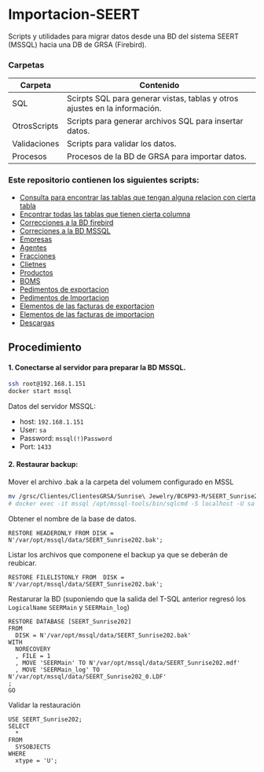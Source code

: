 # Importacion-SEERT
Scripts y utilidades para migrar datos desde una BD del sistema SEERT (MSSQL) hacia una DB de GRSA (Firebird).

### Carpetas
|Carpeta|Contenido|
|-------|---------|
|SQL|Scirpts SQL para generar vistas, tablas y otros ajustes en la información.|
|OtrosScripts|Scripts para generar archivos SQL para insertar datos.|
|Validaciones|Scripts para validar los datos.|
|Procesos|Procesos de la BD de GRSA para importar datos.|

### Este repositorio contienen los siguientes scripts:
- [Consulta para encontrar las tablas que tengan alguna relacion con cierta tabla](SQL/Tablas-Relaciones.sql)
- [Encontrar todas las tablas que tienen cierta columna](SQL/Find-Tables-By-Row-Name.sql)
- [Correcciones a la BD firebird](SQL/Fix_Firebird.sql)
- [Correciones a la BD MSSQL](SQL/fixes.sql)
- [Empresas](SQL/Empresas-View.sql)
- [Agentes](SQL/View-Agentes.sql)
- [Fracciones](SQL/Vista-Fracciones.sql)
- [Clietnes](SQL/Vista-Clientes.sql)
- [Productos](SQL/Vista-Productos.sql)
- [BOMS](SQL/Vista-BOM.sql)
- [Pedimentos de exportacion](SQL/PedimentosEXP.sql)
- [Pedimentos de Importacion](SQL/PedimentosIMP.sql)
- [Elementos de las facturas de exportacion](SQL/Tabla_ElemFactExp.sql)
- [Elementos de las facturas de importacion](SQL/Tabla-ElemFactImp.sql)
- [Descargas](SQL/Vista-Descargas.sql)

## Procedimiento
#### 1. Conectarse al servidor para preparar la BD MSSQL.
  ```bash
  ssh root@192.168.1.151
  docker start mssql
  ```
  Datos del servidor MSSQL:
  - host: `192.168.1.151`
  - User: `sa`
  - Password: `mssql(!)Password`
  - Port: `1433`
#### 2. Restaurar backup:
Mover el archivo .bak a la carpeta del volumem configurado en MSSL
```bash
mv /grsc/Clientes/ClientesGRSA/Sunrise\ Jewelry/BC6P93-M/SEERT_Sunrise202.bak /grsc/Clientes/ClientesGRSA/ABASEDATOS/mssql/
# docker exec -it mssql /opt/mssql-tools/bin/sqlcmd -S localhost -U sa -P 'mssql(!)Password' # <- Para iniciar una sesión T-SQL
```
Obtener el nombre de la base de datos.
```tsql
RESTORE HEADERONLY FROM DISK = N'/var/opt/mssql/data/SEERT_Sunrise202.bak';
```
Listar los archivos que componene el backup ya que se deberán de reubicar.
```tsql
RESTORE FILELISTONLY FROM  DISK = N'/var/opt/mssql/data/SEERT_Sunrise202.bak';
```
Restarurar la BD (suponiendo que la salida del T-SQL anterior regresó los `LogicalName` `SEERMain` y `SEERMain_log`)
```tsql
RESTORE DATABASE [SEERT_Sunrise202]
FROM
  DISK = N'/var/opt/mssql/data/SEERT_Sunrise202.bak' 
WITH
  NORECOVERY
  , FILE = 1
  , MOVE 'SEERMain' TO N'/var/opt/mssql/data/SEERT_Sunrise202.mdf'
  , MOVE 'SEERMain_log' TO N'/var/opt/mssql/data/SEERT_Sunrise202_0.LDF'
;
GO
```
Validar la restauración
```tsql
USE SEERT_Sunrise202;
SELECT
  *
FROM
  SYSOBJECTS
WHERE
  xtype = 'U';
```
